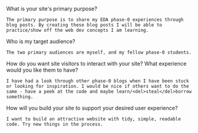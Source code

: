 What is your site's primary purpose?

    The primary purpose is to share my EDA phase-0 experiences through blog posts. By creating these blog posts I will be able to practice/show off the web dev concepts I am learning.

Who is my target audience?

    The two primary audiences are myself, and my fellow phase-0 students.

How do you want site visitors to interact with your site? What experience would you like them to have?

    I have had a look through other phase-0 blogs when I have been stuck or looking for inspiration. I would be nice if others want to do the same - have a peek at the code and maybe learn/<del>steal</del>borrow something.

How will you build your site to support your desired user experience?

    I want to build an attractive website with tidy, simple, readable code. Try new things in the process. 


